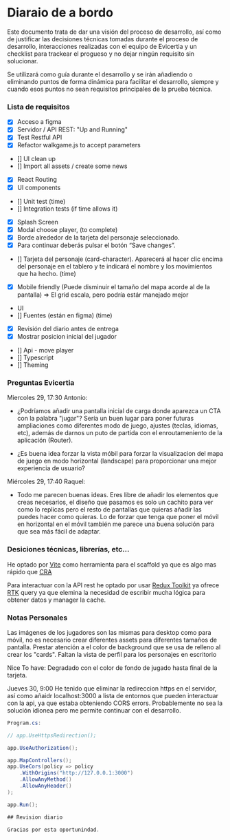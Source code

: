 # Diaraio de a bordo

Este documento trata de dar una visión del proceso de desarrollo, así como de justificar las decisiones técnicas tomadas durante el proceso de desarrollo, interacciones realizadas con el equipo de Evicertia y un checklist para trackear el progueso y no dejar ningún requisito sin solucionar.

Se utilizará como guía durante el desarrollo y se irán añadiendo o eliminando puntos de forma dinámica para facilitar el desarrollo, siempre y cuando esos puntos no sean requisitos principales de la prueba técnica.

### Lista de requisitos

- [x] Acceso a figma
- [x] Servidor / API REST: "Up and Running"
- [x] Test Restful API
- [x] Refactor walkgame.js to accept parameters
- [] UI clean up
- [] Import all assets / create some news
- [x] React Routing
- [x] UI components
- [] Unit test (time)
- [] Integration tests (if time allows it)
- [x] Splash Screen
- [x] Modal choose player, (to complete)
- [x] Borde alrededor de la tarjeta del personaje seleccionado.
- [x] Para continuar deberás pulsar el botón “Save changes”.
- [] Tarjeta del personaje (card-character). Aparecerá al hacer clic encima del personaje en el tablero y te indicará el nombre y los movimientos que ha hecho.
    (time)
- [x] Mobile friendly (Puede disminuir el tamaño del mapa acorde al de la pantalla) => El grid escala, pero podría estár manejado mejor
- UI
- [] Fuentes (están en figma) (time)
- [x] Revisión del diario antes de entrega
- [x] Mostrar posicion inicial del jugador
- [] Api - move player
- [] Typescript
- [] Theming

### Preguntas Evicertia

Miercoles 29, 17:30
Antonio:
- ¿Podríamos añadir una pantalla inicial de carga donde aparezca un CTA con la palabra "jugar"? Sería un buen lugar para poner futuras ampliaciones como diferentes modo de juego, ajustes (teclas, idiomas, etc), además de darnos un puto de partida con el enroutameniento de la aplicación (Router).

- ¿Es buena idea forzar la vista móbil para forzar la visualizacion del mapa de juego en modo horizontal (landscape) para proporcionar una mejor experiencia de usuario?


Miércoles 29, 17:40
Raquel:
- Todo me parecen buenas ideas. Eres libre de añadir los elementos que creas necesarios, el diseño que pasamos es solo un cachito para ver como lo replicas pero el resto de pantallas que quieras añadir las puedes hacer como quieras.
Lo de forzar que tenga que poner el móvil en horizontal en el móvil también me parece una buena solución para que sea más fácil de adaptar.

### Desiciones técnicas, librerías, etc...

He optado por [Vite](https://vitejs.dev/) como herramienta para el scaffold ya que es algo mas rápido que [CRA](https://create-react-app.dev/)

Para interactuar con la API rest he optado por usar [Redux Toolkit](https://redux-toolkit.js.org) ya ofrece [RTK](https://redux-toolkit.js.org/rtk-query/overview) query ya que elemina la necesidad de escribir mucha lógica para obtener datos y manager la cache.


### Notas Personales

Las imágenes de los jugadores son las mismas para desktop como para móvil, no es necesario crear diferentes assets para diferentes tamaños de pantalla.
Prestar atención a el color de background que se usa de relleno al crear los "cards".
Faltan la vista de perfil para los personajes en escritorio

Nice To have: Degradado con el color de fondo de jugado hasta final de la tarjeta.

Jueves 30, 9:00
He tenido que eliminar la redireccion https en el servidor, así como añaidr localhost:3000 a lista de entornos que pueden interactuar con la api, ya que estaba obteniendo CORS errors.
Probablemente no sea la solución idionea pero me permite continuar con el desarrollo.
```csharp
Program.cs:

// app.UseHttpsRedirection();

app.UseAuthorization();

app.MapControllers();
app.UseCors(policy => policy
    .WithOrigins("http://127.0.0.1:3000")
    .AllowAnyMethod()
    .AllowAnyHeader()
);

app.Run();

## Revision diario

Gracias por esta oportunindad.
